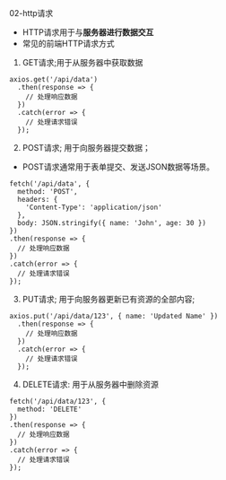 02-http请求
- HTTP请求用于与**服务器进行数据交互**
- 常见的前端HTTP请求方式
1. GET请求;用于从服务器中获取数据
```
axios.get('/api/data')
  .then(response => {
    // 处理响应数据
  })
  .catch(error => {
    // 处理请求错误
  });
```
2. POST请求; 用于向服务器提交数据；
- POST请求通常用于表单提交、发送JSON数据等场景。
```
fetch('/api/data', {
  method: 'POST',
  headers: {
    'Content-Type': 'application/json'
  },
  body: JSON.stringify({ name: 'John', age: 30 })
})
.then(response => {
  // 处理响应数据
})
.catch(error => {
  // 处理请求错误
});
```
3. PUT请求; 用于向服务器更新已有资源的全部内容;
```
axios.put('/api/data/123', { name: 'Updated Name' })
  .then(response => {
    // 处理响应数据
  })
  .catch(error => {
    // 处理请求错误
  });
```
4. DELETE请求: 用于从服务器中删除资源
```
fetch('/api/data/123', {
  method: 'DELETE'
})
.then(response => {
  // 处理响应数据
})
.catch(error => {
  // 处理请求错误
});
```